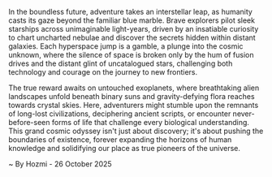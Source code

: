 
In the boundless future, adventure takes an interstellar leap, as humanity casts its gaze beyond the familiar blue marble. Brave explorers pilot sleek starships across unimaginable light-years, driven by an insatiable curiosity to chart uncharted nebulae and discover the secrets hidden within distant galaxies. Each hyperspace jump is a gamble, a plunge into the cosmic unknown, where the silence of space is broken only by the hum of fusion drives and the distant glint of uncatalogued stars, challenging both technology and courage on the journey to new frontiers.

The true reward awaits on untouched exoplanets, where breathtaking alien landscapes unfold beneath binary suns and gravity-defying flora reaches towards crystal skies. Here, adventurers might stumble upon the remnants of long-lost civilizations, deciphering ancient scripts, or encounter never-before-seen forms of life that challenge every biological understanding. This grand cosmic odyssey isn't just about discovery; it's about pushing the boundaries of existence, forever expanding the horizons of human knowledge and solidifying our place as true pioneers of the universe.

~ By Hozmi - 26 October 2025
